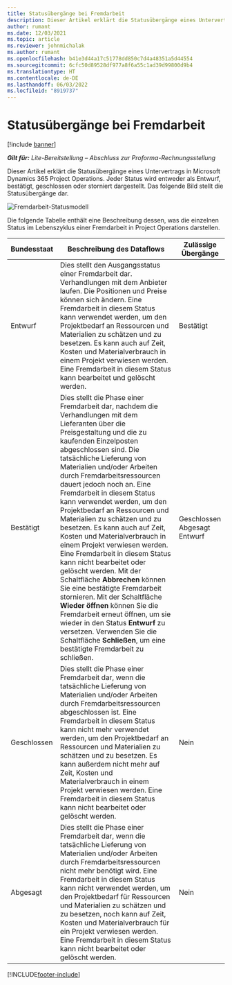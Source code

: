 ```yaml
---
title: Statusübergänge bei Fremdarbeit
description: Dieser Artikel erklärt die Statusübergänge eines Untervertrags in Microsoft Dynamics 365 Project Operations, wenn der Untervertrag erstellt, ausgeführt und geschlossen wird.
author: rumant
ms.date: 12/03/2021
ms.topic: article
ms.reviewer: johnmichalak
ms.author: rumant
ms.openlocfilehash: b41e3d44a17c51778dd850c7d4a48351a5d44554
ms.sourcegitcommit: 6cfc50d89528df977a8f6a55c1ad39d99800d9b4
ms.translationtype: HT
ms.contentlocale: de-DE
ms.lasthandoff: 06/03/2022
ms.locfileid: "8919737"
---
```

# <a name="state-transitions-on-a-subcontract"></a>Statusübergänge bei Fremdarbeit 

[!include [banner](../../includes/dataverse-preview.md)]

_**Gilt für:** Lite-Bereitstellung – Abschluss zur Proforma-Rechnungsstellung_

Dieser Artikel erklärt die Statusübergänge eines Untervertrags in Microsoft Dynamics 365 Project Operations. Jeder Status wird entweder als Entwurf, bestätigt, geschlossen oder storniert dargestellt. Das folgende Bild stellt die Statusübergänge dar.

![Fremdarbeit-Statusmodell](../media/SubconStates.png)  

Die folgende Tabelle enthält eine Beschreibung dessen, was die einzelnen Status im Lebenszyklus einer Fremdarbeit in Project Operations darstellen.

| Bundesstaat | Beschreibung des Dataflows | Zulässige Übergänge |
| --- | --- | --- |
| Entwurf | Dies stellt den Ausgangsstatus einer Fremdarbeit dar. Verhandlungen mit dem Anbieter laufen. Die Positionen und Preise können sich ändern. Eine Fremdarbeit in diesem Status kann verwendet werden, um den Projektbedarf an Ressourcen und Materialien zu schätzen und zu besetzen. Es kann auch auf Zeit, Kosten und Materialverbrauch in einem Projekt verwiesen werden. Eine Fremdarbeit in diesem Status kann bearbeitet und gelöscht werden. | Bestätigt |
| Bestätigt | Dies stellt die Phase einer Fremdarbeit dar, nachdem die Verhandlungen mit dem Lieferanten über die Preisgestaltung und die zu kaufenden Einzelposten abgeschlossen sind. Die tatsächliche Lieferung von Materialien und/oder Arbeiten durch Fremdarbeitsressourcen dauert jedoch noch an. Eine Fremdarbeit in diesem Status kann verwendet werden, um den Projektbedarf an Ressourcen und Materialien zu schätzen und zu besetzen. Es kann auch auf Zeit, Kosten und Materialverbrauch in einem Projekt verwiesen werden. Eine Fremdarbeit in diesem Status kann nicht bearbeitet oder gelöscht werden. Mit der Schaltfläche **Abbrechen** können Sie eine bestätigte Fremdarbeit stornieren. Mit der Schaltfläche **Wieder öffnen** können Sie die Fremdarbeit erneut öffnen, um sie wieder in den Status **Entwurf** zu versetzen. Verwenden Sie die Schaltfläche **Schließen**, um eine bestätigte Fremdarbeit zu schließen. | Geschlossen <br> Abgesagt <br> Entwurf |
| Geschlossen | Dies stellt die Phase einer Fremdarbeit dar, wenn die tatsächliche Lieferung von Materialien und/oder Arbeiten durch Fremdarbeitsressourcen abgeschlossen ist. Eine Fremdarbeit in diesem Status kann nicht mehr verwendet werden, um den Projektbedarf an Ressourcen und Materialien zu schätzen und zu besetzen. Es kann außerdem nicht mehr auf Zeit, Kosten und Materialverbrauch in einem Projekt verwiesen werden. Eine Fremdarbeit in diesem Status kann nicht bearbeitet oder gelöscht werden. | Nein |
| Abgesagt | Dies stellt die Phase einer Fremdarbeit dar, wenn die tatsächliche Lieferung von Materialien und/oder Arbeiten durch Fremdarbeitsressourcen nicht mehr benötigt wird. Eine Fremdarbeit in diesem Status kann nicht verwendet werden, um den Projektbedarf für Ressourcen und Materialien zu schätzen und zu besetzen, noch kann auf Zeit, Kosten und Materialverbrauch für ein Projekt verwiesen werden. Eine Fremdarbeit in diesem Status kann nicht bearbeitet oder gelöscht werden. | Nein |


[!INCLUDE[footer-include](../../includes/footer-banner.md)]
